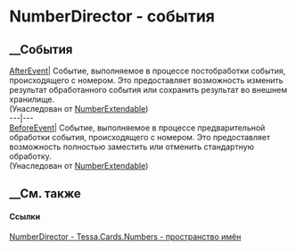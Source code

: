 # NumberDirector - события
##  __События
[AfterEvent](E_Tessa_Cards_Numbers_NumberExtendable_AfterEvent.htm)|  Событие,
выполняемое в процессе постобработки события, происходящего с номером. Это
предоставляет возможность изменить результат обработанного события или
сохранить результат во внешнем хранилище.  
(Унаследован от
[NumberExtendable](T_Tessa_Cards_Numbers_NumberExtendable.htm))  
---|---  
[BeforeEvent](E_Tessa_Cards_Numbers_NumberExtendable_BeforeEvent.htm)|
Событие, выполняемое в процессе предварительной обработки события,
происходящего с номером. Это предоставляет возможность полностью заместить или
отменить стандартную обработку.  
(Унаследован от
[NumberExtendable](T_Tessa_Cards_Numbers_NumberExtendable.htm))  
##  __См. также
#### Ссылки
[NumberDirector - ](T_Tessa_Cards_Numbers_NumberDirector.htm)
[Tessa.Cards.Numbers - пространство имён](N_Tessa_Cards_Numbers.htm)

